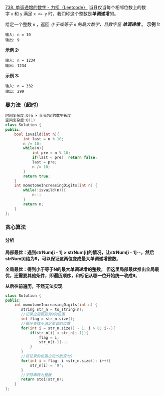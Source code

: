 [738. 单调递增的数字 - 力扣（Leetcode）](https://leetcode.cn/problems/monotone-increasing-digits/)
当且仅当每个相邻位数上的数字 `x` 和 `y` 满足 `x <= y` 时，我们称这个整数是**单调递增**的。

给定一个整数 `n` ，返回 _小于或等于 `n` 的最大数字，且数字呈 **单调递增**_ 。
**示例 1:**
```
输入: n = 10
输出: 9
```

**示例 2:**
```
输入: n = 1234
输出: 1234
```

**示例 3:**
```
输入: n = 332
输出: 299
```

### 暴力法（超时）
```c++
时间复杂度:O(n × m)m为n的数字长度
空间复杂度:O(1)
class Solution {
public:
    bool isvaild(int n){
        int last = n % 10;
        n /= 10;
        while(n){
            int pre = n % 10;
            if(last < pre)  return false;
            last = pre;
            n /= 10;
        }
        return true;
    }
    int monotoneIncreasingDigits(int n) {
        while(!isvaild(n)){
            n--;
        }
        return n;
    }
};
```

### 贪心算法
#### 分析

**局部最优：遇到strNum[i - 1] > strNum[i]的情况，让strNum[i - 1]--，然后strNum[i]给为9，可以保证这两位变成最大单调递增整数**。

**全局最优：得到小于等于N的最大单调递增的整数**。
**但这里局部最优推出全局最优，还需要其他条件，即遍历顺序，和标记从哪一位开始统一改成9**。

**从后往前遍历，不然无法实现**
```c++
class Solution {
public:
    int monotoneIncreasingDigits(int n) {
       string str_n = to_string(n);
       //记录之后要变为9的位置
       int flag = str_n.size();
       //循环查找不满足单调的位置
       for(int i = str_n.size() - 1; i > 0; i--){
           if(str_n[i] < str_n[i-1]){
               flag = i;
               str_n[i-1]--;
           }
       }
       //将记录的位置之后的数变为9
       for(int i = flag; i <str_n.size(); i++){
           str_n[i] = '9';
       }
       //字符串转为整数
       return stoi(str_n);
    }
};
```
